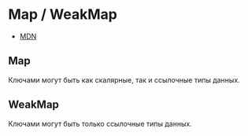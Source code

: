 # Map / WeakMap

- [MDN](https://developer.mozilla.org/en-US/docs/Web/JavaScript/Reference/Global_Objects/Map)

## Map

Ключами могут быть как скалярные, так и ссылочные типы данных.

## WeakMap

Ключами могут быть только ссылочные типы данных.
